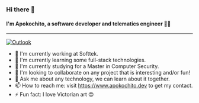### Hi there 🖖

#### I'm Apokochito, a software developer and telematics engineer :woman_technologist:

---

[![Outlook](https://img.shields.io/badge/-Outlook-blue?style=plastic&logo=Microsoft%20Outlook)](mailto:diana.apolinar@hotmail.com "Connect via Email")

- 🔭 I'm currently working at Softtek.
- 🌱 I'm currently learning some full-stack technologies.
- 📓 I'm currently studying for a Master in Computer Security.
- 👯 I'm looking to collaborate on any project that is interesting and/or fun!
- 💬 Ask me about any technology, we can learn about it together.
- 📫 How to reach me: visit https://www.apokochito.dev to get my contact.
- ⚡ Fun fact: I love Victorian art 😍
